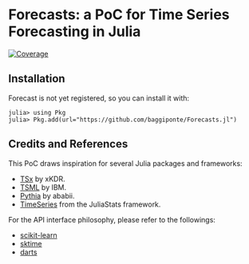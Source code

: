 # Forecasts: a PoC for Time Series Forecasting in Julia

[![Coverage](https://codecov.io/gh/baggiponte/Forecast.jl/branch/main/graph/badge.svg)](https://codecov.io/gh/baggiponte/Forecast.jl)

## Installation

Forecast is not yet registered, so you can install it with:

```
julia> using Pkg
julia> Pkg.add(url="https://github.com/baggiponte/Forecasts.jl")
```

## Credits and References

This PoC draws inspiration for several Julia packages and frameworks:

- [TSx](https://github.com/xKDR/TSx.jl) by xKDR.
- [TSML](https://github.com/IBM/TSML.jl) by IBM.
- [Pythia](https://github.com/ababii/Pythia.jl) by ababii.
- [TimeSeries](https://github.com/JuliaStats/TimeSeries.jl) from the JuliaStats framework.

For the API interface philosophy, please refer to the followings:

- [scikit-learn](https://github.com/scikit-learn/scikit-learn)
- [sktime](https://github.com/alan-turing-institute/sktime/)
- [darts](https://github.com/unit8co/darts)